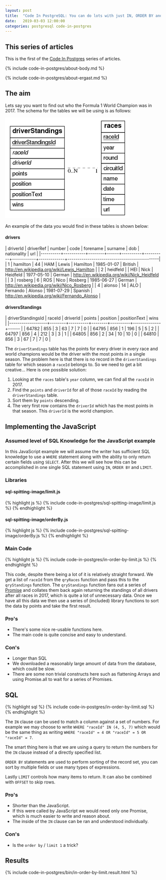 ```yaml
---
layout: post
title:  "Code In PostgreSQL: You can do lots with just IN, ORDER BY and LIMIT"
date:   2019-03-03 12:00:00
categories: postgresql code-in-postgres
---
```


## This series of articles

This is the first of the [Code In Postgres](/code-in-postgres/) series of articles.

{% include code-in-postgres/about-body.md %}

{% include code-in-postgres/about-ergast.md %}

## The aim

Lets say you want to find out who the Formula 1 World Champion was in 2017. The schema for the tables we will be using is as follows:

![ERD Diagram](/images/2019-03-03-code-in-postgres-in-order-by-limit.erd.png)


An example of the data you would find in these tables is shown below:

#### drivers

| driverId | driverRef | number | code | forename | surname  |    dob     | nationality |                     url                      |
|----------+-----------+--------+------+----------+----------+------------+-------------+----------------------------------------------|
|        1 | hamilton  |     44 | HAM  | Lewis    | Hamilton | 1985-01-07 | British     | http://en.wikipedia.org/wiki/Lewis_Hamilton |
|        2 | heidfeld  |        | HEI  | Nick     | Heidfeld | 1977-05-10 | German      | http://en.wikipedia.org/wiki/Nick_Heidfeld |
|        3 | rosberg   |      6 | ROS  | Nico     | Rosberg  | 1985-06-27 | German      | http://en.wikipedia.org/wiki/Nico_Rosberg |
|        4 | alonso    |     14 | ALO  | Fernando | Alonso   | 1981-07-29 | Spanish     | http://en.wikipedia.org/wiki/Fernando_Alonso |

#### driversStandings

| driverStandingsId | raceId | driverId | points | position | positionText | wins |
|-------------------+--------+----------+--------+----------+--------------+------ |
|             64782 |    855 |        3 |     63 |        7 | 7            |    0 |
|             64795 |    856 |        1 |    196 |        5 | 5            |    2 |
|             64797 |    856 |        4 |    212 |        3 | 3            |    1 |
|             64805 |    856 |        2 |     34 |       10 | 10           |    0 |
|             64810 |    856 |        3 |     67 |        7 | 7            |    0 |

The `driverStandings` table has the points for every driver in every race and world champions would be the driver with the most points in a single season. The problem here is that there is no record in the `driverStandings` table for which season a `raceId` belongs to. So we need to get a bit creative... Here is one possible solution:

 1. Looking at the `races` table's `year` column, we can find all the `raceId` in 2017.
 2. Find the `points` and `driverId` for all of those `raceId` by reading the `driverStandings` table.
 3. Sort them by `points` descending.
 4. The very first row contains the `driverId` which has the most points in that season. This `driverId` is the world champion.

## Implementing the JavaScript

### Assumed level of SQL Knowledge for the JavaScript example

In this JavaScript example we will assume the writer has sufficient SQL knowledge to use a `WHERE` statement along with the ability to only return certain fields using `SELECT`. After this we will see how this can be accomplished in one single SQL statement using `IN`, `ORDER BY` and `LIMIT`.

### Libraries

#### sql-spitting-image/limit.js

{% highlight js %}
{% include code-in-postgres/sql-spitting-image/limit.js %}
{% endhighlight %}

#### sql-spitting-image/orderBy.js

{% highlight js %}
{% include code-in-postgres/sql-spitting-image/orderBy.js %}
{% endhighlight %}

### Main Code

{% highlight js %}
{% include code-in-postgres/in-order-by-limit.js %}
{% endhighlight %}

This code, despite there being a lot of it is relatively straight forward. We get a list of `raceId` from the `qryRaces` function and pass this to the `qryStandings` function. The `qryStandings` function fans out a series of [Promise](https://developer.mozilla.org/en-US/docs/Web/JavaScript/Reference/Global_Objects/Promise) and collates them back again returning the standings of all drivers after all races in 2017, which is quite a lot of unnecessary data. Once we have all this data we then use a series of (included) library functions to sort the data by points and take the first result.

### Pro's

 * There's some nice re-usable functions here.
 * The main code is quite concise and easy to understand.

### Con's

 * Longer than SQL
 * We downloaded a reasonably large amount of data from the database, which could be slow.
 * There are some non trivial constructs here such as flattening Arrays and using Promise.all to wait for a series of Promises.

## SQL

{% highlight sql %}
{% include code-in-postgres/in-order-by-limit.sql %}
{% endhighlight %}

The `IN` clause can be used to match a column against a set of numbers. For example we may choose to write `WHERE "raceId" IN (4, 5, 7)` which would be the same thing as writing `WHERE "raceId" = 4 OR "raceId" = 5 OR "raceId" = 7`.

The smart thing here is that we are using a query to return the numbers for the `IN` clause instead of a directly specified list.

`ORDER BY` statements are used to perform sorting of the record set, you can sort by multiple fields or use many types of expressions.

Lastly `LIMIT` controls how many items to return. It can also be combined with `OFFSET` to skip rows.

### Pro's

 * Shorter than the JavaScript.
 * If this were called by JavaScript we would need only one Promise, which is much easier to write and reason about.
 * The inside of the `IN` clause can be ran and understood individually.

### Con's

 * Is the `order by` / `limit 1` a trick?


## Results

{% include code-in-postgres/bin/in-order-by-limit.result.html %}

<script>
(function() {
    {% include jekyll-create-sections-from-headers.js %}
    {% include code-in-postgres/create-sections-to-support.js %}
}())
</script>
<style>
    {% include code-in-postgres/compare.css %}
</style>
